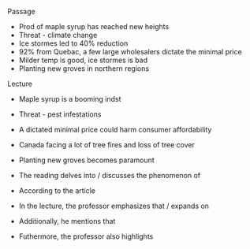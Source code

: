 

Passage
- Prod of maple syrup has reached new heights
- Threat - climate change
- Ice stormes led to 40% reduction
- 92% from Quebac, a few large wholesalers dictate the minimal price
- Milder temp is good, ice stormes is bad
- Planting new groves in northern regions

Lecture
- Maple syrup is a booming indst
- Threat - pest infestations
- A dictated minimal price could harm consumer affordability
- Canada facing a lot of tree fires and loss of tree cover
- Planting new groves becomes paramount



- The reading delves into / discusses the phenomenon of 
- According to the article

- In the lecture, the professor emphasizes that / expands on
- Additionally, he mentions that
- Futhermore, the professor also highlights























